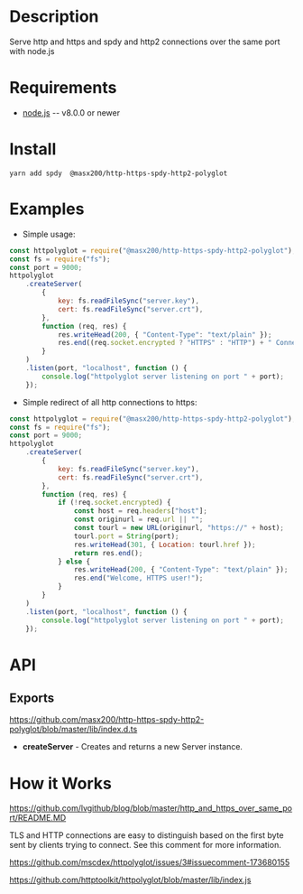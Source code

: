 # Description

Serve http and https and spdy and http2 connections over the same port with node.js

# Requirements

-   [node.js](http://nodejs.org/) -- v8.0.0 or newer

# Install

```shell
yarn add spdy  @masx200/http-https-spdy-http2-polyglot
```

# Examples

-   Simple usage:

```javascript
const httpolyglot = require("@masx200/http-https-spdy-http2-polyglot");
const fs = require("fs");
const port = 9000;
httpolyglot
    .createServer(
        {
            key: fs.readFileSync("server.key"),
            cert: fs.readFileSync("server.crt"),
        },
        function (req, res) {
            res.writeHead(200, { "Content-Type": "text/plain" });
            res.end((req.socket.encrypted ? "HTTPS" : "HTTP") + " Connection!");
        }
    )
    .listen(port, "localhost", function () {
        console.log("httpolyglot server listening on port " + port);
    });
```

-   Simple redirect of all http connections to https:

```javascript
const httpolyglot = require("@masx200/http-https-spdy-http2-polyglot");
const fs = require("fs");
const port = 9000;
httpolyglot
    .createServer(
        {
            key: fs.readFileSync("server.key"),
            cert: fs.readFileSync("server.crt"),
        },
        function (req, res) {
            if (!req.socket.encrypted) {
                const host = req.headers["host"];
                const originurl = req.url || "";
                const tourl = new URL(originurl, "https://" + host);
                tourl.port = String(port);
                res.writeHead(301, { Location: tourl.href });
                return res.end();
            } else {
                res.writeHead(200, { "Content-Type": "text/plain" });
                res.end("Welcome, HTTPS user!");
            }
        }
    )
    .listen(port, "localhost", function () {
        console.log("httpolyglot server listening on port " + port);
    });
```

# API

## Exports

https://github.com/masx200/http-https-spdy-http2-polyglot/blob/master/lib/index.d.ts

-   **createServer** - Creates and returns a new Server instance.

# How it Works

https://github.com/lvgithub/blog/blob/master/http_and_https_over_same_port/README.MD

TLS and HTTP connections are easy to distinguish based on the first byte sent by clients trying to connect. See this comment for more information.

https://github.com/mscdex/httpolyglot/issues/3#issuecomment-173680155

https://github.com/httptoolkit/httpolyglot/blob/master/lib/index.js
